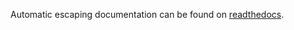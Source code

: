 Automatic escaping documentation can be found on [readthedocs](http://smartparens.readthedocs.io/en/latest/automatic-escaping.html).
